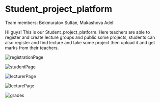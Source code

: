 # Student_project_platform

Team members: Bekmuratov Sultan, Mukashova Adel


Hi guys! This is our Student_project_platform. Here teachers are able to register and create lecture groups and public
some projects, students can also register and find lecture and take some project then upload it and get marks from their teachers.


![registrationPage](https://user-images.githubusercontent.com/99643171/208692999-57771ae0-0676-444c-9903-4795e6b3058e.png)

![studentPage](https://user-images.githubusercontent.com/99643171/208693128-c1469d8b-d48c-40b6-a474-24a6f9efd074.png)

![lecturerPage](https://user-images.githubusercontent.com/99643171/208693179-80cf962d-2ec7-4572-88ec-bf22727524a6.png)

![lecturePage](https://user-images.githubusercontent.com/99643171/208693230-c6755cd9-49e2-4180-aa34-808cb2b5f20e.png)

![grades](https://user-images.githubusercontent.com/99643171/208693320-3b73b1ba-d85b-4dfb-b9d9-ab7de996cc0d.png)
